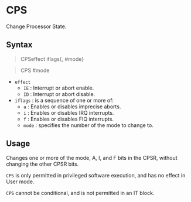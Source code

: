 # CPS

Change Processor State.

## Syntax

> CPSeffect iflags{, #mode}

> CPS #mode

* `effect`
	+ `IE` : Interrupt or abort enable.
	+ `ID` : Interrupt or abort disable.
* `iflags` : is a sequence of one or more of:
	+ `a` : Enables or disables imprecise aborts.
	+ `i` : Enables or disables IRQ interrupts.
	+ `f` : Enables or disables FIQ interrupts.
	+ `mode` : specifies the number of the mode to change to.

## Usage

Changes one or more of the mode, A, I, and F bits in the CPSR, without changing the other CPSR bits.

`CPS` is only permitted in privileged software execution, and has no effect in User mode.

`CPS` cannot be conditional, and is not permitted in an IT block.
